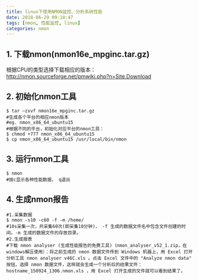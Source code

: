 ```yaml
---
title: linux下使用NMON监控、分析系统性能
date: 2018-06-29 09:10:47
tags: [nmon, 性能监控, linux]
categories: nmon
---
```


## 1. 下载nmon(nmon16e_mpginc.tar.gz)

根据CPU的类型选择下载相应的版本：
http://nmon.sourceforge.net/pmwiki.php?n=Site.Download

## 2. 初始化nmon工具

```shell
$ tar –zxvf nmon16e_mpginc.tar.gz
#生成各个平台的相应nmon版本
#eg. nmon_x86_64_ubuntu15
#根据不同的平台，初始化对应平台的nmon工具：
$ chmod +777 nmon_x86_64_ubuntu15
$ cp nmon_x86_64_ubuntu15 /usr/local/bin/nmon
```

## 3. 运行nmon工具

```shell
$ nmon
#按c显示各种性能数据， q退出
```

## 4. 生成nmon报告

````shell
#1.采集数据
$ nmon -s10 -c60 -f -m /home/
#10s采集一次，共采集60次(即采集10分钟)， -f 生成的数据文件名中包含文件创建的时间。-m 生成的数据文件的存放目录。
#2.生成报表
#下载 nmon analyser (生成性能报告的免费工具)（nmon_analyser_v52_1.zip，在windows解压使用）：将之前生成的 nmon 数据文件传到 Windows 机器上，用 Excel 打开分析工具 nmon analyser v46C.xls 。点击 Excel 文件中的 "Analyze nmon data" 按钮，选择 nmon 数据文件，这样就会生成一个分析后的结果文件： hostname_150924_1306.nmon.xls ，用 Excel 打开生成的文件就可以看到结果了。
````

